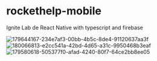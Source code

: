 # rockethelp-mobile
Ignite Lab de React Native with typescript and firebase



![179644167-234e7af3-00bb-4b5c-8de4-91120637aa3f](https://user-images.githubusercontent.com/32522338/222923142-612a13b7-04f1-4783-a321-987940a5bcdd.jpeg)
![180066813-e2cc541a-42bd-4d65-a31c-9950468b3eaf](https://user-images.githubusercontent.com/32522338/222923146-ace86e0d-2c33-4f3a-9d51-ff14cb615a67.jpeg)
![179580618-505377f0-afad-4240-80f7-64ce2bb8ee05](https://user-images.githubusercontent.com/32522338/222923149-0c4d64c0-4f71-4cb7-8f80-426d2a6c7097.jpeg)

